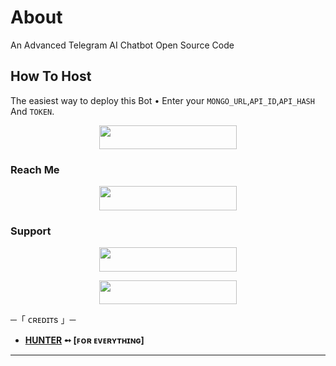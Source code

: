 # About
An Advanced Telegram AI Chatbot Open Source Code

## How To Host
The easiest way to deploy this Bot
• Enter your ```MONGO_URL```,```API_ID```,```API_HASH``` And ```TOKEN```.
<p align="center"><a href="https://heroku.com/deploy?template=https://github.com/TEAM-BROTHERHOOD-COUNCIL/AI-OP"> <img src="https://img.shields.io/badge/Deploy%20To%20Heroku-black?style=for-the-badge&logo=heroku" width="220" height="38.45"/></a></p>
 
### Reach Me

<p align="center"><a href="https://t.me/BROTHERHOOD_BOTS"> <img src="https://img.shields.io/badge/FIND%20LIST-green?style=for-the-badge" width="220" height="38.45"/></a></p>

### Support 

<p align="center"><a href="https://t.me/EAGLE_MAFIA_CLUB"> <img src="https://img.shields.io/badge/MAFIA%20CLUB-brown?style=for-the-badge" width="220" height="38.45"/></a></p>

<p align="center"><a href="https://t.me/INDIA_UNITED"> <img src="https://img.shields.io/badge/INDIA-UNITED-blue?style=for-the-badge" width="220" height="38.45"/></a></p>


 ─「 ᴄʀᴇᴅɪᴛs 」─
</h3>

- <b>[HUNTER](https://t.me/HUNTER_IS_BACK)  ➻  [ꜰᴏʀ ᴇᴠᴇʀʏᴛʜɪɴɢ]</b>

----------------------------------------------------------
